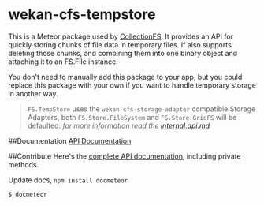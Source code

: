 wekan-cfs-tempstore
=========================

This is a Meteor package used by
[CollectionFS](https://github.com/zcfs/Meteor-CollectionFS). It provides
an API for quickly storing chunks of file data in temporary files. If also supports deleting those chunks, and combining them into one
binary object and attaching it to an FS.File instance.

You don't need to manually add this package to your app, but you could replace
this package with your own if you want to handle temporary storage in another
way.

> `FS.TempStore` uses the `wekan-cfs-storage-adapter` compatible Storage Adapters, both `FS.Store.FileSystem` and `FS.Store.GridFS` will be defaulted. *for more information read the [internal.api.md](internal.api.md)*

##Documentation
[API Documentation](api.md)

##Contribute
Here's the [complete API documentation](internal.api.md), including private methods.

Update docs, `npm install docmeteor`
```bash
$ docmeteor
```